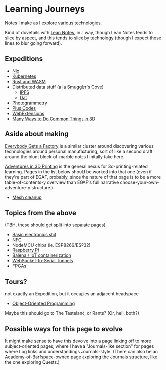 # Learning Journeys

Notes I make as I explore various technologies.

Kind of dovetails with [Lean Notes][], in a way, though Lean Notes tends to slice by aspect, and this tends to slice by technology (though I expect those lines to blur going forward).

[Lean Notes]: f00c3d23-8848-4bb4-8d7a-d009f7344374.md

## Expeditions

- [Nix](945eed3f-350f-4460-95b7-a96ca5e5cd6d.md)
- [Kubernetes](f7ab56ca-06db-4c96-808f-4d0b0ee47819.md)
- [Rust and WASM](a0efb9a5-5ec8-4ced-8c1b-6b6a338277ce.md)
- Distributed data stuff (a la [Smuggler's Cove](58d3072a-0670-4bc3-9db2-fca214ca725e.md))
  - [IPFS](24079268-feb1-43bd-93ae-daff3da9062e.md)
  - [Dat](435af1fd-1d1c-42b6-a591-bfa12141c031.md)
- [Photogrammetry](706a83cf-d2e9-43eb-8e02-dfccf4feddf8.md)
- [Plus Codes](d6275afb-9e9f-47a3-9a8a-338ddf870ccd.md)
- [WebExtensions](34349df2-97b4-4095-8df4-d37056211e46.md)
- [Many Ways to Do Common Things in 3D](5f910a50-494d-47a1-afce-0845d0d9c1a1.md)

## Aside about making

[Everybody Gets a Factory][EGAF] is a similar cluster around discovering various technologies around personal manufacturing, sort of like a second draft around the blunt block-of-marble notes I initally take here.

[EGAF]: 8cbd867d-1a63-4d1f-9c83-cab019fe87bd.md

[Adventures in 3D Printing][3dp] is the general nexus for 3d-printing-related learning. Pages in the list below should be worked into that one (even if they're part of EGAF, probably, since the nature of that page is to be a more table-of-contents-y overview than EGAF's full narrative choose-your-own-adventure-y structure.)

- [Mesh cleanup](99b38a2c-5b55-4fef-9a22-fae1c5f474cb.md)

[3dp]: a3e30d39-0949-4226-87ec-aa5d1b775b05.md

## Topics from the above

(TBH, these should get split into separate pages)

- [Basic electronics shit](2394de4f-4095-4cfc-9891-cb485d9edbcb.md)
- [NFC](a38e9fe8-7f61-46ee-96d2-d59926476f9d.md)
- [NodeMCU chips (ie. ESP8266/ESP32)](be8ef21f-ea6e-4f96-8b87-9a54694fb29f.md)
- [Raspberry Pi](7a60aa26-7747-4ffe-9c45-d962d0e88ac4.md)
- [Balena / IoT containerization](2d27ffc1-8ed1-4623-9c41-10b2608637d8.md)
- [WebSocket-to-Serial Tunnels](d0d9c829-a69a-49ea-a9cb-eedcb34cab21.md)
- [FPGAs](ed5003ec-8907-4ef2-9e7f-89c7f4829044.md)

## Tours?

not exactly an Expedition, but it occupies an adjacent headspace

- [Object-Oriented Programming](ae6b4e9f-4b19-4734-89cd-b3899ad05f6d.md)

Maybe this should go to The Tasteland, or Rants? (Or, hell, both?)

## Possible ways for this page to evolve

It might make sense to have this devolve into a page linking off to more subject-oriented pages, where I have a "Journals-like section" for pages where Log links and understandings Journals-style. (There can also be an Academy-of-Barfspace-owned page exploring the Journals structure, like the one exploring Quests.)
